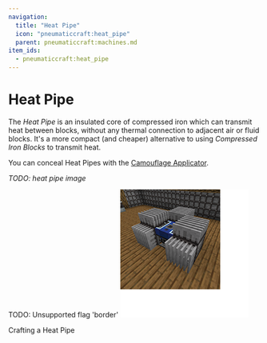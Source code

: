 ```yaml
---
navigation:
  title: "Heat Pipe"
  icon: "pneumaticcraft:heat_pipe"
  parent: pneumaticcraft:machines.md
item_ids:
  - pneumaticcraft:heat_pipe
---
```


# Heat Pipe

The *Heat Pipe* is an insulated core of compressed iron which can transmit heat between blocks, without any thermal connection to adjacent air or fluid blocks. It's a more compact (and cheaper) alternative to using *Compressed Iron Blocks* to transmit heat.

You can conceal Heat Pipes with the [Camouflage Applicator](../tools/camo_applicator.md).

*TODO: heat pipe image*

TODO: Unsupported flag 'border'
![](heat_sinks.png)

Crafting a Heat Pipe

<Recipe id="pneumaticcraft:heat_pipe" />

